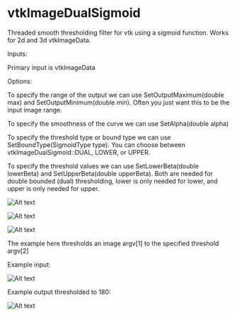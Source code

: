 # vtkImageDualSigmoid
Threaded smooth thresholding filter for vtk using a sigmoid function. Works for 2d and 3d vtkImageData.

Inputs:

Primary input is vtkImageData
 
Options:

To specify the range of the output we can use SetOutputMaximum(double max) and SetOutputMinimum(double min). Often you just want this to be the input image range.

To specify the smoothness of the curve we can use SetAlpha(double alpha)

To specify the threshold type or bound type we can use SetBoundType(SigmoidType type). You can choose between vtkImageDualSigmoid::DUAL, LOWER, or UPPER.

To specify the threshold values we can use SetLowerBeta(double lowerBeta) and SetUpperBeta(double upperBeta). Both are needed for double bounded (dual) thresholding, lower is only needed for lower, and upper is only needed for upper.

![Alt text](https://i2.wp.com/andaharoo.files.wordpress.com/2018/03/sigmoideq.png?ssl=1&w=450)

![Alt text](https://i2.wp.com/andaharoo.files.wordpress.com/2018/03/2018-03-16-15_54_14-desmos-_-graphing-calculator.png?ssl=1&w=450)

![Alt text](https://i1.wp.com/andaharoo.files.wordpress.com/2018/03/doubleboundedsigmoid.png?ssl=1&w=450)
  
The example here thresholds an image argv[1] to the specified threshold argv[2]

Example input:

![Alt text](https://i2.wp.com/andaharoo.files.wordpress.com/2018/03/test.png?ssl=1&w=450)

Example output thresholded to 180:

![Alt text](https://i2.wp.com/andaharoo.files.wordpress.com/2018/03/output.png?ssl=1&w=450)